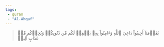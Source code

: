 ```yaml
---
tags: 
 - quran 
 - "Al-Ahqaf"
---
```


> يَٰقَوۡمَنَآ أَجِيبُواْ دَاعِيَ ٱللَّهِ وَءَامِنُواْ بِهِۦ يَغۡفِرۡ لَكُم مِّن ذُنُوبِكُمۡ وَيُجِرۡكُم مِّنۡ عَذَابٍ أَلِيمٖ
